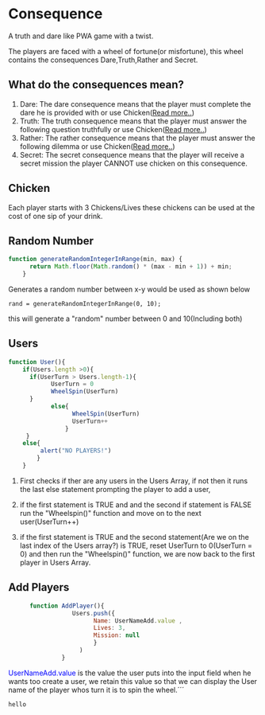 # Consequence
A truth and dare like PWA game with a twist.

The players are faced with a wheel of fortune(or misfortune), this wheel contains the consequences Dare,Truth,Rather and Secret.

## What do the consequences mean?

1. Dare: The dare consequence means that the player must complete the dare he is provided with or use Chicken([Read more..](#Chicken))
2. Truth: The truth consequence means that the player must answer the following question truthfully or use Chicken([Read more..](#Chicken))
3. Rather: The rather consequence means that the player must answer the following dilemma or use Chicken([Read more..](#Chicken))
4. Secret: The secret consequence means that the player will receive a secret mission the player CANNOT use chicken on this consequence.



## Chicken<a name="Chicken"></a> 
Each player starts with 3 Chickens/Lives these chickens can be used at the cost of one sip of your drink.

## Random Number

```javascript
function generateRandomIntegerInRange(min, max) {
      return Math.floor(Math.random() * (max - min + 1)) + min;
    }
```

Generates a random number between x-y would be used as shown below 

```
rand = generateRandomIntegerInRange(0, 10);
```
this will generate a "random" number between 0 and 10(Including both)

## Users 

```javascript
function User(){
    if(Users.length >0){
      if(UserTurn > Users.length-1){
            UserTurn = 0
            WheelSpin(UserTurn)
      }
            else{
                  WheelSpin(UserTurn)
                  UserTurn++
                }
     }
    else{
         alert("NO PLAYERS!")
        }
    }
```
1. First checks if ther are any users in the Users Array, if not then it runs the last else statement prompting the player to add a user,
 
2. if the first statement is TRUE and and the second if statement is FALSE run the "Wheelspin()" function and move on to the next user(UserTurn++)

3. if the first statement is TRUE and the second statement(Are we on the last index of the Users array?) is TRUE, reset UserTurn to 0(UserTurn = 0) and        then run the "Wheelspin()" function, we are now back to the first player in Users Array.


## Add Players

```javascript
      function AddPlayer(){
                  Users.push({
                        Name: UserNameAdd.value ,
                        Lives: 3,
                        Mission: null
                        }
                    )
               }
```

<span style="color:blue">UserNameAdd.value</span> is the value the user puts into the input field when he wants too create a user, we retain this value so that we can display the User name of the player whos turn it is to spin the wheel.´´´

```diff
hello

